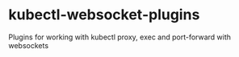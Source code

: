 # kubectl-websocket-plugins
Plugins for working with kubectl proxy, exec and port-forward with websockets
